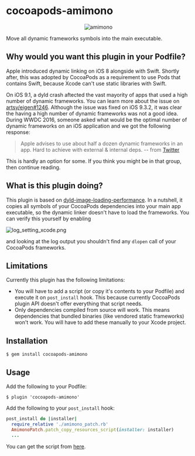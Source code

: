 # cocoapods-amimono

<p align="center">
  <img src="https://dl.dropboxusercontent.com/u/12352209/GitHub/amimono.gif" alt="amimono"/>
</p>

Move all dynamic frameworks symbols into the main executable.

## Why would you want this plugin in your Podfile?

Apple introduced dynamic linking on iOS 8 alongside with Swift. Shortly after, this was adopted by CocoaPods as a requirement to use Pods that contains Swift, because Xcode can't use static libraries with Swift.

On iOS 9.1, a dyld crash aftected the vast mayority of apps that used a high number of dynamic frameworks. You can learn more about the issue on [artsy/eigen#1246](https://github.com/artsy/eigen/issues/1246). Although the issue was fixed on iOS 9.3.2, it was clear the having a high number of dynamic frameworks was not a good idea. During WWDC 2016, someone asked what would be the optimal number of dynamic frameworks on an iOS application and we got the following response:

> Apple advises to use about half a dozen dynamic frameworks in an app. Hard to achieve with external & internal deps.
> -- from [Twitter](https://twitter.com/arekholko/status/743135179514978304)

This is hardly an option for some. If you think you might be in that group, then continue reading.

## What is this plugin doing?

This plugin is based on [dyld-image-loading-performance](https://github.com/stepanhruda/dyld-image-loading-performance). In a nutshell, it copies all symbols of your CocoaPods dependencies into your main app executable, so the dynamic linker doesn't have to load the frameworks. You can verify this yourself by enabling

![log_setting_xcode.png](https://dl.dropboxusercontent.com/u/12352209/GitHub/log_setting_xcode.png)

and looking at the log output you shouldn't find any `dlopen` call of your CocoaPods frameworks.

## Limitations

Currently this plugin has the following limitations:

* You will have to add a script (or copy it's contents to your Podfile) and execute it on `post_install` hook. This because currently CocoaPods plugin API doesn't offer everything that script needs.
* Only dependencies compiled from source will work. This means dependencies that bundled binaries (like vendored static frameworks) won't work. You will have to add these manually to your Xcode project.

## Installation

    $ gem install cocoapods-amimono

## Usage

Add the following to your Podfile:

    $ plugin 'cocoapods-amimono'

Add the following to your `post_install` hook:

```ruby
post_install do |installer|
  require_relative './amimono_patch.rb'
  AmimonoPatch.patch_copy_resources_script(installer: installer)
  ...
```

You can get the script from [here](amimono_patch.rb).
